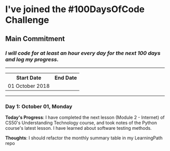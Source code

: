 # I've joined the #100DaysOfCode Challenge

## Main Commitment
### *I will code for at least an hour every day for the next 100 days and log my progress.*

***

<table>
    <tr>
        <th>Start Date</th>
        <th>End Date</th>
    </tr>
    <tr>
        <td>01 October 2018</td>
        <td></td>
    </tr>
</table>

***

### Day 1: October 01, Monday
**Today's Progress**:  I have completed the next lesson (Module 2 - Internet) of CS50's Understanding Technology course, and took notes of the Python course's latest lesson. I have learned about software testing methods.

**Thoughts**: I should refactor the monthly summary table in my LearningPath repo
